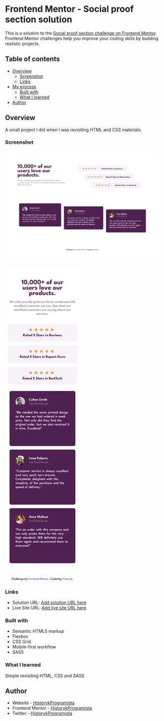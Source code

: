 # Frontend Mentor - Social proof section solution

This is a solution to the [Social proof section challenge on Frontend Mentor](https://www.frontendmentor.io/challenges/social-proof-section-6e0qTv_bA). Frontend Mentor challenges help you improve your coding skills by building realistic projects.

## Table of contents

- [Overview](#overview)
  - [Screenshot](#screenshot)
  - [Links](#links)
- [My process](#my-process)
  - [Built with](#built-with)
  - [What I learned](#what-i-learned)
- [Author](#author)

## Overview

A small project I did when I was revisiting HTML and CSS materials.

### Screenshot

![](./social-proof-section-desktop.png)

![](./social-proof-section-mobile.png)

### Links

- Solution URL: [Add solution URL here](https://www.frontendmentor.io/challenges/social-proof-section-6e0qTv_bA/hub)
- Live Site URL: [Add live site URL here](https://bazankamil.github.io/FrontendMentor/FrontendMentor-4-Social-proof-section-master/)

### Built with

- Semantic HTML5 markup
- Flexbox
- CSS Grid
- Mobile-first workflow
- SASS

### What I learned

Simple revisiting HTML, CSS and SASS

## Author

- Website - [HistorykProgramista](https://github.com/bazankamil)
- Frontend Mentor - [HistorykProgramista](https://www.frontendmentor.io/profile/bazankamil)
- Twitter - [HistorykProgramista](https://www.twitter.com/HistProgramista)
